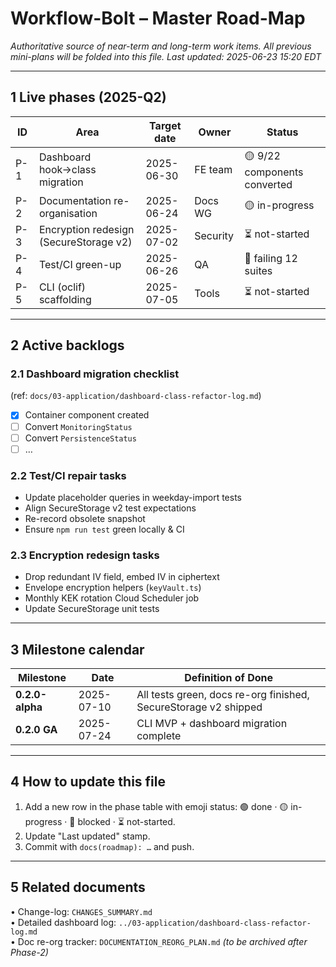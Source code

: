 # Workflow-Bolt – Master Road-Map

_Authoritative source of near-term and long-term work items.  All previous mini-plans will be folded into this file.  Last updated: 2025-06-23 15:20 EDT_

---
## 1  Live phases (2025-Q2)
| ID | Area | Target date | Owner | Status |
|----|------|-------------|--------|--------|
| P-1 | Dashboard hook→class migration | 2025-06-30 | FE team | 🟡 9/22 components converted |
| P-2 | Documentation re-organisation | 2025-06-24 | Docs WG | 🟡 in-progress |
| P-3 | Encryption redesign (SecureStorage v2) | 2025-07-02 | Security | ⏳ not-started |
| P-4 | Test/CI green-up | 2025-06-26 | QA | 🔴 failing 12 suites |
| P-5 | CLI (oclif) scaffolding | 2025-07-05 | Tools | ⏳ not-started |

---
## 2  Active backlogs
### 2.1  Dashboard migration checklist  
(ref: `docs/03-application/dashboard-class-refactor-log.md`)
- [x] Container component created  
- [ ] Convert `MonitoringStatus`  
- [ ] Convert `PersistenceStatus`  
- [ ] …

### 2.2  Test/CI repair tasks
- Update placeholder queries in weekday-import tests  
- Align SecureStorage v2 test expectations  
- Re-record obsolete snapshot  
- Ensure `npm run test` green locally & CI

### 2.3  Encryption redesign tasks
- Drop redundant IV field, embed IV in ciphertext  
- Envelope encryption helpers (`keyVault.ts`)  
- Monthly KEK rotation Cloud Scheduler job  
- Update SecureStorage unit tests

---
## 3  Milestone calendar
| Milestone | Date | Definition of Done |
|-----------|------|--------------------|
| **0.2.0-alpha** | 2025-07-10 | All tests green, docs re-org finished, SecureStorage v2 shipped |
| **0.2.0 GA** | 2025-07-24 | CLI MVP + dashboard migration complete |

---
## 4  How to update this file
1. Add a new row in the phase table with emoji status: 🟢 done · 🟡 in-progress · 🔴 blocked · ⏳ not-started.  
2. Update "Last updated" stamp.  
3. Commit with `docs(roadmap): …` and push.

---
## 5  Related documents
• Change-log: `CHANGES_SUMMARY.md`  
• Detailed dashboard log: `../03-application/dashboard-class-refactor-log.md`  
• Doc re-org tracker: `DOCUMENTATION_REORG_PLAN.md`  _(to be archived after Phase-2)_ 
